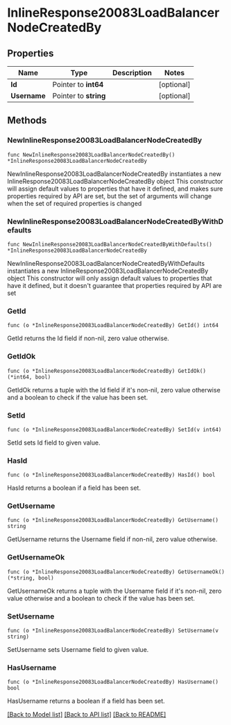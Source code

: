# InlineResponse20083LoadBalancerNodeCreatedBy

## Properties

Name | Type | Description | Notes
------------ | ------------- | ------------- | -------------
**Id** | Pointer to **int64** |  | [optional] 
**Username** | Pointer to **string** |  | [optional] 

## Methods

### NewInlineResponse20083LoadBalancerNodeCreatedBy

`func NewInlineResponse20083LoadBalancerNodeCreatedBy() *InlineResponse20083LoadBalancerNodeCreatedBy`

NewInlineResponse20083LoadBalancerNodeCreatedBy instantiates a new InlineResponse20083LoadBalancerNodeCreatedBy object
This constructor will assign default values to properties that have it defined,
and makes sure properties required by API are set, but the set of arguments
will change when the set of required properties is changed

### NewInlineResponse20083LoadBalancerNodeCreatedByWithDefaults

`func NewInlineResponse20083LoadBalancerNodeCreatedByWithDefaults() *InlineResponse20083LoadBalancerNodeCreatedBy`

NewInlineResponse20083LoadBalancerNodeCreatedByWithDefaults instantiates a new InlineResponse20083LoadBalancerNodeCreatedBy object
This constructor will only assign default values to properties that have it defined,
but it doesn't guarantee that properties required by API are set

### GetId

`func (o *InlineResponse20083LoadBalancerNodeCreatedBy) GetId() int64`

GetId returns the Id field if non-nil, zero value otherwise.

### GetIdOk

`func (o *InlineResponse20083LoadBalancerNodeCreatedBy) GetIdOk() (*int64, bool)`

GetIdOk returns a tuple with the Id field if it's non-nil, zero value otherwise
and a boolean to check if the value has been set.

### SetId

`func (o *InlineResponse20083LoadBalancerNodeCreatedBy) SetId(v int64)`

SetId sets Id field to given value.

### HasId

`func (o *InlineResponse20083LoadBalancerNodeCreatedBy) HasId() bool`

HasId returns a boolean if a field has been set.

### GetUsername

`func (o *InlineResponse20083LoadBalancerNodeCreatedBy) GetUsername() string`

GetUsername returns the Username field if non-nil, zero value otherwise.

### GetUsernameOk

`func (o *InlineResponse20083LoadBalancerNodeCreatedBy) GetUsernameOk() (*string, bool)`

GetUsernameOk returns a tuple with the Username field if it's non-nil, zero value otherwise
and a boolean to check if the value has been set.

### SetUsername

`func (o *InlineResponse20083LoadBalancerNodeCreatedBy) SetUsername(v string)`

SetUsername sets Username field to given value.

### HasUsername

`func (o *InlineResponse20083LoadBalancerNodeCreatedBy) HasUsername() bool`

HasUsername returns a boolean if a field has been set.


[[Back to Model list]](../README.md#documentation-for-models) [[Back to API list]](../README.md#documentation-for-api-endpoints) [[Back to README]](../README.md)


